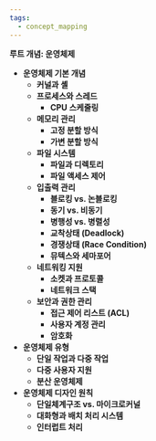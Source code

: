 ```yaml
---
tags:
  - concept_mapping
---
```

**루트 개념: 운영체제**

- **운영체제 기본 개념**
    - **커널과 셸**
    - **프로세스와 스레드**
        - **CPU 스케줄링**
    - **메모리 관리**
        - **고정 분할 방식**
        - **가변 분할 방식**
    - **파일 시스템**
        - **파일과 디렉토리**
        - **파일 액세스 제어**
    - **입출력 관리**
        - **블로킹 vs. 논블로킹**
        - **동기 vs. 비동기**
        - **병행성 vs. 병렬성**
        - **교착상태 (Deadlock)**
        - **경쟁상태 (Race Condition)**
        - **뮤텍스와 세마포어**
    - **네트워킹 지원**
        - **소켓과 프로토콜**
        - **네트워크 스택**
    - **보안과 권한 관리**
        - **접근 제어 리스트 (ACL)**
        - **사용자 계정 관리**
        - **암호화**
- **운영체제 유형**
    - **단일 작업과 다중 작업**
    - **다중 사용자 지원**
    - **분산 운영체제**
- **운영체제 디자인 원칙**
    - **단일체계구조 vs. 마이크로커널**
    - **대화형과 배치 처리 시스템**
    - **인터럽트 처리**